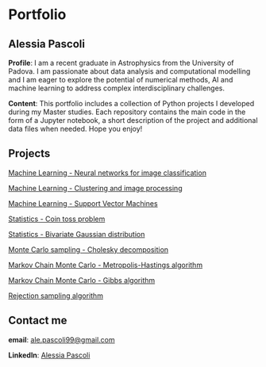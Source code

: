 # Portfolio
## Alessia Pascoli

**Profile**: I am a recent graduate in Astrophysics from the University of Padova. I am passionate about data analysis and computational modelling and I am eager to explore the potential of numerical methods, AI and machine learning to address complex interdisciplinary challenges.

**Content**: This portfolio includes a collection of Python projects I developed during my Master studies. Each repository contains the main code in the form of a Jupyter notebook, a short description of the project and additional data files when needed. Hope you enjoy!

## Projects
[Machine Learning - Neural networks for image classification](https://github.com/alepascoli99-lab/ML-NeuralNetworks.git)

[Machine Learning - Clustering and image processing](https://github.com/alepascoli99-lab/ML-Clustering.git)

[Machine Learning - Support Vector Machines](https://github.com/alepascoli99-lab/ML-SupportVectorMachines.git)

[Statistics - Coin toss problem](https://github.com/alepascoli99-lab/Statistics-CoinTossProblem.git)

[Statistics - Bivariate Gaussian distribution](https://github.com/alepascoli99-lab/Statistics-BivariateGaussian.git)

[Monte Carlo sampling - Cholesky decomposition](https://github.com/alepascoli99-lab/MonteCarlo-Cholesky.git)

[Markov Chain Monte Carlo - Metropolis-Hastings algorithm](https://github.com/alepascoli99-lab/MonteCarlo-MetropolisHastings.git)

[Markov Chain Monte Carlo - Gibbs algorithm](https://github.com/alepascoli99-lab/MonteCarlo-Gibbs.git)

[Rejection sampling algorithm](https://github.com/alepascoli99-lab/RejectionSampling.git)

## Contact me
**email**: ale.pascoli99@gmail.com

**LinkedIn**: [Alessia Pascoli](https://www.linkedin.com/in/alessia-pascoli/)
